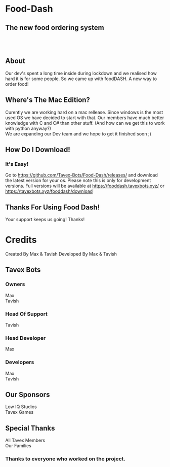 # Food-Dash
## The new food ordering system
<br />
<br />

## About
Our dev's spent a long time inside during lockdown and we realised how hard it is for some people. So we came up with foodDASH. A new way to order food!

## Where's The Mac Edition?
Curently we are working hard on a mac rellease. Since windows is the most used OS we have decided to start with that. Our members have much better knowledge with C and C# than other stuff. (And how can we get this to work with python anyway?)
<br />
We are expanding our Dev team and we hope to get it finished soon ;)

## How Do I Download!
### It's Easy!
Go to https://github.com/Tavex-Bots/Food-Dash/releases/ and download the latest version for your os. Please note this is only for development versions. Full versions will be available at https://fooddash.tavexbots.xyz/ or https://tavexbots.xyz/fooddash/download

## Thanks For Using Food Dash!
Your support keeps us going! Thanks!

# Credits
Created By Max & Tavish
Developed By Max & Tavish
## Tavex Bots
### Owners
Max
<br />
Tavish
### Head Of Support
Tavish
### Head Developer
Max
### Developers
Max
<br />
Tavish
## Our Sponsors
Low IQ Studios
<br />
Tavex Games
## Special Thanks
All Tavex Members
<br />
Our Families
### Thanks to everyone who worked on the project.